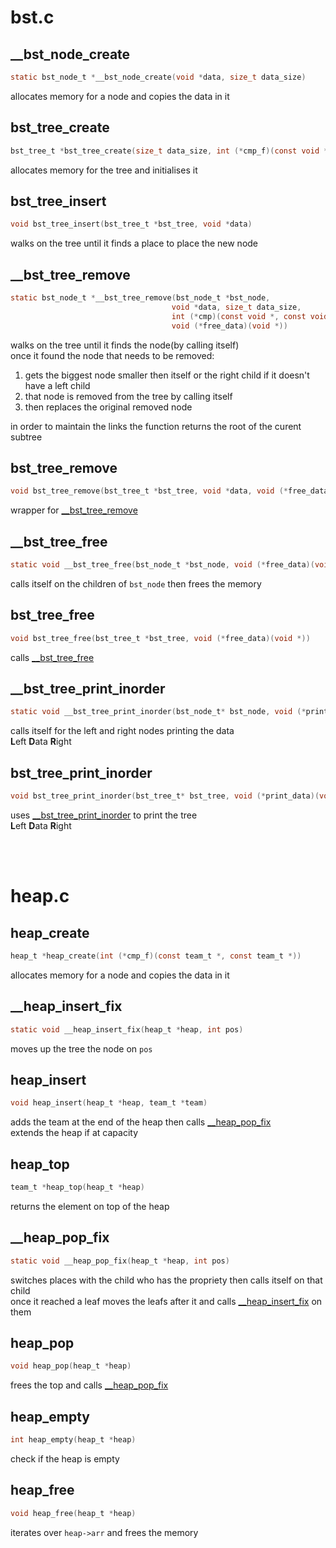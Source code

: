 # bst.c

## __bst_node_create
```c
static bst_node_t *__bst_node_create(void *data, size_t data_size)
```
allocates memory for a node and copies the data in it  

## bst_tree_create
```c
bst_tree_t *bst_tree_create(size_t data_size, int (*cmp_f)(const void *, const void *))
```
allocates memory for the tree and initialises it

## bst_tree_insert
```c
void bst_tree_insert(bst_tree_t *bst_tree, void *data)
```
walks on the tree until it finds a place to place the new node

## __bst_tree_remove
```c
static bst_node_t *__bst_tree_remove(bst_node_t *bst_node,
                                    void *data, size_t data_size,
                                    int (*cmp)(const void *, const void *),
									void (*free_data)(void *))
```
walks on the tree until it finds the node(by calling itself)<BR>
once it found the node that needs to be removed:
1. gets the biggest node smaller then itself or the right child if it doesn't have a left child
2. that node is removed from the tree by calling itself
3. then replaces the original removed node

in order to maintain the links the function returns the root of the curent subtree

## bst_tree_remove
```c
void bst_tree_remove(bst_tree_t *bst_tree, void *data, void (*free_data)(void *))
```
wrapper for [__bst_tree_remove](#__bst_tree_remove)

## __bst_tree_free
```c
static void __bst_tree_free(bst_node_t *bst_node, void (*free_data)(void *))
```
calls itself on the children of `bst_node` then frees the memory

## bst_tree_free
```c
void bst_tree_free(bst_tree_t *bst_tree, void (*free_data)(void *))
```
calls [__bst_tree_free](#__bst_tree_free)

## __bst_tree_print_inorder
```c
static void __bst_tree_print_inorder(bst_node_t* bst_node, void (*print_data)(void*))
```
calls itself for the left and right nodes printing the data<BR>
**L**eft **D**ata **R**ight

## bst_tree_print_inorder
```c
void bst_tree_print_inorder(bst_tree_t* bst_tree, void (*print_data)(void*))
```
uses [__bst_tree_print_inorder](#__bst_tree_print_inorder) to print the tree<BR>
**L**eft **D**ata **R**ight

<BR>
<BR>

# heap.c

## heap_create
```c
heap_t *heap_create(int (*cmp_f)(const team_t *, const team_t *))
```
allocates memory for a node and copies the data in it

## __heap_insert_fix
```c
static void __heap_insert_fix(heap_t *heap, int pos)
```
moves up the tree the node on `pos`

## heap_insert
```c
void heap_insert(heap_t *heap, team_t *team)
```
adds the team at the end of the heap then calls [__heap_pop_fix](#__heap_pop_fix)<BR>
extends the heap if at capacity

## heap_top
```c
team_t *heap_top(heap_t *heap)
```
returns the element on top of the heap

## __heap_pop_fix
```c
static void __heap_pop_fix(heap_t *heap, int pos)
```
switches places with the child who has the propriety then calls itself on that child<BR>
once it reached a leaf moves the leafs after it and calls [__heap_insert_fix](#__heap_insert_fix) on them

## heap_pop
```c
void heap_pop(heap_t *heap)
```
frees the top and calls [__heap_pop_fix](#__heap_pop_fix)

## heap_empty
```c
int heap_empty(heap_t *heap)
```
check if the heap is empty

## heap_free
```c
void heap_free(heap_t *heap)
```
iterates over `heap->arr` and frees the memory
